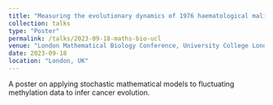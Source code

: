 ```yaml
---
title: "Measuring the evolutionary dynamics of 1976 haematological malignancies using fluctuating methylation clocks"
collection: talks
type: "Poster"
permalink: /talks/2023-09-18-maths-bio-ucl
venue: "London Mathematical Biology Conference, University College London"
date: 2023-09-18
location: "London, UK"
---
```


A poster on applying stochastic mathematical models to fluctuating methylation data to infer cancer evolution. 
